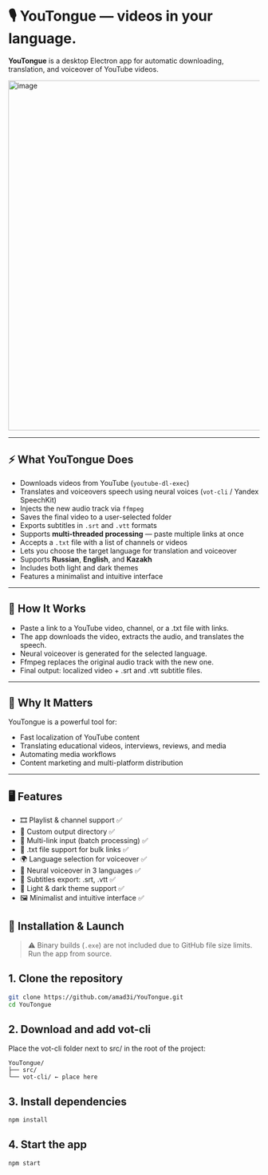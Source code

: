 # 🎙️ YouTongue — videos in your language.

**YouTongue** is a desktop Electron app for automatic downloading, translation, and voiceover of YouTube videos.

<img width="900" height="702" alt="image" src="https://github.com/user-attachments/assets/ed53b8a0-64c2-4cbe-a3ed-b4950522003d" />


---

## ⚡ What YouTongue Does

- Downloads videos from YouTube (`youtube-dl-exec`)
- Translates and voiceovers speech using neural voices (`vot-cli` / Yandex SpeechKit)
- Injects the new audio track via `ffmpeg`
- Saves the final video to a user-selected folder
- Exports subtitles in `.srt` and `.vtt` formats
- Supports **multi-threaded processing** — paste multiple links at once
- Accepts a `.txt` file with a list of channels or videos
- Lets you choose the target language for translation and voiceover
- Supports **Russian**, **English**, and **Kazakh**
- Includes both light and dark themes
- Features a minimalist and intuitive interface

---

## 🧩 How It Works

- Paste a link to a YouTube video, channel, or a .txt file with links.
- The app downloads the video, extracts the audio, and translates the speech.
- Neural voiceover is generated for the selected language.
- Ffmpeg replaces the original audio track with the new one.
- Final output: localized video + .srt and .vtt subtitle files.

---

## 🧠 Why It Matters

YouTongue is a powerful tool for:

- Fast localization of YouTube content
- Translating educational videos, interviews, reviews, and media
- Automating media workflows
- Content marketing and multi-platform distribution

---

## 🖥️ Features

- 🎞️ Playlist & channel support ✅
- 📂 Custom output directory ✅
- 🧵 Multi-link input (batch processing) ✅
- 📄 .txt file support for bulk links ✅
- 🌍 Language selection for voiceover ✅
- 🧠 Neural voiceover in 3 languages ✅
- 💬 Subtitles export: .srt, .vtt ✅
- 🎨 Light & dark theme support ✅
- 🖼️ Minimalist and intuitive interface ✅

## 🚀 Installation & Launch

> ⚠️ Binary builds (`.exe`) are not included due to GitHub file size limits. Run the app from source.

## 1. Clone the repository

```bash
git clone https://github.com/amad3i/YouTongue.git
cd YouTongue
```

## 2. Download and add vot-cli

Place the vot-cli folder next to src/ in the root of the project:
```
YouTongue/
├── src/
└── vot-cli/ ← place here
```
## 3. Install dependencies

```bash
npm install
```

## 4. Start the app

```bash
npm start
```

